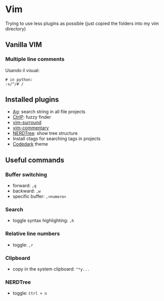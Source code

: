 # Vim
Trying to use less plugins as possible (just copied the folders into my vim directory)

## Vanilla VIM

### Multiple line comments
Usando il visual:
```
# in python:
:s/^/# /
```
###



## Installed plugins
* [Ag](https://github.com/rking/ag.vim): search string in all file projects
* [CtrlP](https://github.com/kien/ctrlp.vim): fuzzy finder
* [vim-surround](https://github.com/tpope/vim-surround)
* [vim-commentary](https://github.com/tpope/vim-commentary)
* [NERDTree](https://github.com/scrooloose/nerdtree): show tree structure
* Install ctags for searching tags in projects
* [Codedark](https://github.com/tomasiser/vim-code-dark) theme

## Useful commands

### Buffer switching
* forward: `,q`
* backward: `,w`
* specific buffer: `,<numero>`

### Search
* toggle syntax highlighting: `,h`

### Relative line numbers
* toggle: `,r`

### Clipboard
* copy in the system clipboard: `"*y...`

### NERDTree
* toggle: `Ctrl + n`

